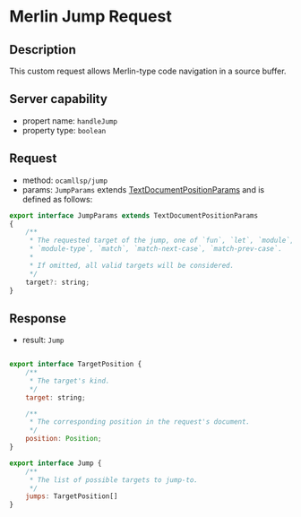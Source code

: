 # Merlin Jump Request

## Description

This custom request allows Merlin-type code navigation in a source buffer.

## Server capability

- propert name: `handleJump`
- property type: `boolean`

## Request

- method: `ocamllsp/jump`
- params: `JumpParams`  extends [TextDocumentPositionParams](https://microsoft.github.io/language-server-protocol/specifications/lsp/3.17/specification/#textDocumentPositionParams) and is defined as follows:

```js
export interface JumpParams extends TextDocumentPositionParams
{
	/**
	 * The requested target of the jump, one of `fun`, `let`, `module`,
     * `module-type`, `match`, `match-next-case`, `match-prev-case`.
     *
     * If omitted, all valid targets will be considered.
	 */
    target?: string;
}
```

## Response

- result: `Jump`

```js

export interface TargetPosition {
    /**
     * The target's kind.
     */
    target: string;

    /**
     * The corresponding position in the request's document.
     */
    position: Position;
}

export interface Jump {
    /**
     * The list of possible targets to jump-to.
     */
    jumps: TargetPosition[]
}
```
